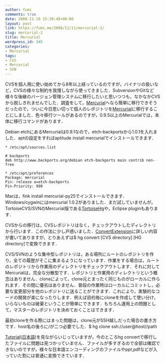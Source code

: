 ```yaml
---
author: fumi
comments: true
date: 2008-11-10 15:39:48+00:00
layout: post
link: https://fumi.me/2008/11/11/mercurial-2/
slug: mercurial-2
title: Mercurial
wordpress_id: 345
categories:
- Mercurial
tags:
- CVS
- Mercurial
- SVN
---
```


CVSを個人用に使い始めてから8年以上経っているのですが，バイナリの扱いなど，CVSの様々な制約を我慢しながら使ってきました．SubversionやGitなど様々な後継のバージョン管理システムに移行したいと思いつつも，なかなかCVSから脱しきれませんでした．調査をして，[Mercurial](http://www.selenic.com/mercurial/wiki/)へなら簡単に移行できそうだったので，ついに今日思い切って個人のレポジトリを[Mercurial](http://www.selenic.com/mercurial/wiki/)に移行することにしました．色々移行ツールがあるのですが，0.9.5以上のMercurialでは，本体に移行コマンドがあります．

Debian etchにあるMercurialは0.9.1なので，etch-backportsから1.0.1を入れました．aptの設定をすればaptitude install mercurialでインストールできます．

```
* /etc/apt/sources.list

# backports
deb http://www.backports.org/debian etch-backports main contrib non-free

* /etc/apt/preferences
Package: mercurial
Pin: release a=etch-backports
Pin-Priority: 999
```



Macは，fink install mercurial-py25でインストールできます．Windows/cygwinにはmercurial 1.0.2がありました．まだ試していませんが，TortoiseCVS/SVNのMercurial版である[TortoiseHg](http://tortoisehg.sourceforge.net/)や，Eclipse pluginもあります．

CVSからの移行は，CVSレポジトリはなく，チェックアウトしたディレクトリから行います．この作法に少し戸惑いました．[ConvertExtension](http://www.selenic.com/mercurial/wiki/index.cgi/ConvertExtension)に詳しい内容が書いてありますが，とりあえずは$ hg convert [CVS directory] [HG directory]で変換できます．

CVS/SVNのような集中型レポジトリは，ある場所にルートのレポジトリを作り，全ての履歴がそこに集まるようになっています．作業をする場合は，ルートのレポジトリから作業用のディレクトリをチェックアウトします．それに対してMercurialは，完全な分散型です．レポジトリと作業用のディレクトリという概念はありません．cloneによって，clone元とまったく同じものがローカルに作られます．その間に優劣はありません．普段の作業時はローカルにコミットし，必要な変更部分を他のレポジトリに送ることができます．これにより，実験的なコードの開発が楽になったりします．例えば目的毎にcloneを作成して使い分け，いらないものは破棄ということが簡単にできます．もちろん運用上の問題として，マスターのレポジトリを決めておくことはできます．

最初cloneを作る際にはまった問題は，clone元がSSH越しだった場合の書き方です．host名の後ろに/が二つ必要でした．$ hg clone ssh://user@host//path

[Tutorial](http://www.selenic.com/mercurial/wiki/index.cgi/Tutorial)([日本語](http://www.selenic.com/mercurial/wiki/index.cgi/JapaneseTutorial))を見ながらいじっていますが，今のところhg convertで移行したファイルに問題は見つかっていません．ファイルが多すぎるので全部は確認できないのですが，様々な日本語エンコーディングのファイルやppt,pdfなどが入っていた割には普通に変換できています．
